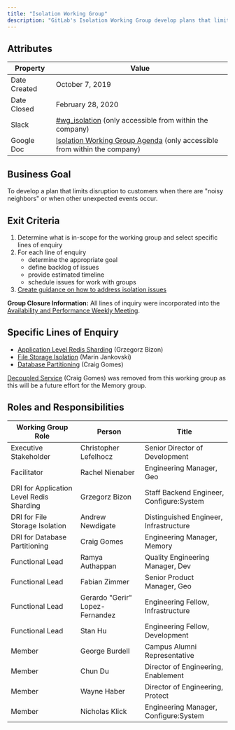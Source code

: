 ```yaml
---
title: "Isolation Working Group"
description: "GitLab's Isolation Working Group develop plans that limits disruption to customers when unexpected events occur. Learn more here!"
---
```


## Attributes

| Property        | Value            |
|-----------------|------------------|
| Date Created    | October 7, 2019  |
| Date Closed     | February 28, 2020|
| Slack           | [#wg_isolation](https://gitlab.slack.com/messages/CNTFF3RB5) (only accessible from within the company) |
| Google Doc      | [Isolation Working Group Agenda](https://docs.google.com/document/d/12PjNkkklBM3dIDXcDqlR6kXBanBbqbXu9LRmcjvuJgc/edit#) (only accessible from within the company) |

## Business Goal

To develop a plan that limits disruption to customers when there are "noisy neighbors" or when other unexpected events occur.

## Exit Criteria

1. Determine what is in-scope for the working group and select specific lines of enquiry
1. For each line of enquiry
    - determine the appropriate goal
    - define backlog of issues
    - provide estimated timeline
    - schedule issues for work with groups
1. [Create guidance on how to address isolation issues](https://gitlab.com/gitlab-org/gitlab/issues/196829)

**Group Closure Information:** All lines of inquiry were incorporated into the [Availability and Performance
Weekly Meeting](https://docs.google.com/document/d/1SanPUz86cIyRQR5kRmXyCLLE8sZVpx0auu_W6jY94W4/edit#heading=h.mbjsiz6n6jlo).

## Specific Lines of Enquiry

- [Application Level Redis Sharding](https://gitlab.com/groups/gitlab-org/-/epics/2391) (Grzegorz Bizon)
- [File Storage Isolation](https://gitlab.com/groups/gitlab-org/-/epics/2307) (Marin Jankovski)
- [Database Partitioning](https://gitlab.com/groups/gitlab-org/-/epics/2023) (Craig Gomes)

[Decoupled Service](https://gitlab.com/gitlab-org/gitlab/issues/31121) (Craig Gomes) was removed from this working group
as this will be a future effort for the Memory group.

## Roles and Responsibilities

| Working Group Role                       | Person                          | Title                                    |
|------------------------------------------|---------------------------------|------------------------------------------|
| Executive Stakeholder                    | Christopher Lefelhocz           | Senior Director of Development           |
| Facilitator                              | Rachel Nienaber                 | Engineering Manager, Geo                 |
| DRI for Application Level Redis Sharding | Grzegorz Bizon                  | Staff Backend Engineer, Configure:System |
| DRI for File Storage Isolation           | Andrew Newdigate                | Distinguished Engineer, Infrastructure   |
| DRI for Database Partitioning            | Craig Gomes                     | Engineering Manager, Memory              |
| Functional Lead                          | Ramya Authappan                 | Quality Engineering Manager, Dev         |
| Functional Lead                          | Fabian Zimmer                   | Senior Product Manager, Geo              |
| Functional Lead                          | Gerardo "Gerir" Lopez-Fernandez | Engineering Fellow, Infrastructure       |
| Functional Lead                          | Stan Hu                         | Engineering Fellow, Development          |
| Member                                   | George Burdell                  | Campus Alumni Representative             |
| Member                                   | Chun Du                         | Director of Engineering, Enablement      |
| Member                                   | Wayne Haber                     | Director of Engineering, Protect          |
| Member                                   | Nicholas Klick                  | Engineering Manager, Configure:System    |
